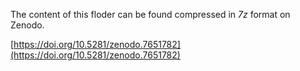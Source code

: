 The content of this floder can be found compressed in _7z_ format on Zenodo.

[https://doi.org/10.5281/zenodo.7651782](https://doi.org/10.5281/zenodo.7651782)
